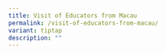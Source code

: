 ```yaml
---
title: Visit of Educators from Macau
permalink: /visit-of-educators-from-macau/
variant: tiptap
description: ""
---
```


